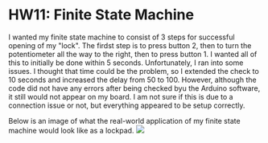 # HW11: Finite State Machine
 
I wanted my finite state machine to consist of 3 steps for successful opening of my "lock". The firdst step is to press button 2, then to turn the potentiometer all the way to the right, then to press button 1. I wanted all of this to initially be done within 5 seconds. Unfortunately, I ran into some issues. I thought that time could be the problem, so I extended the check to 10 seconds and increased the delay from 50 to 100. However, although the code did not have any errors after being checked byu the Arduino software, it still would not appear on my board. I am not sure if this is due to a connection issue or not, but everything appeared to be setup correctly.

Below is an image of what the real-world application of my finite state machine would look like as a lockpad.
![](draw1.jpg)

